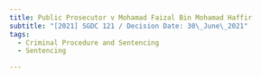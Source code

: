 ```yaml
---
title: Public Prosecutor v Mohamad Faizal Bin Mohamad Haffir
subtitle: "[2021] SGDC 121 / Decision Date: 30\_June\_2021"
tags:
  - Criminal Procedure and Sentencing
  - Sentencing

---
```

